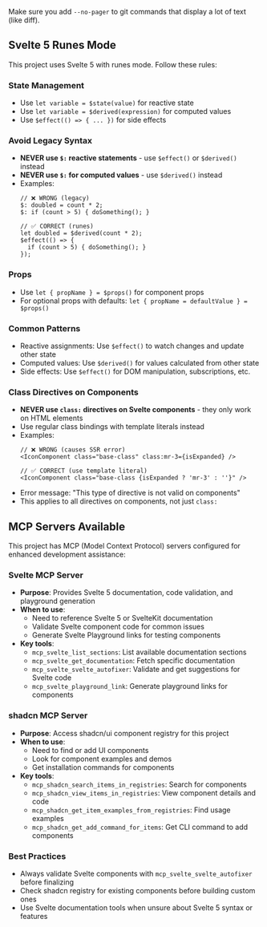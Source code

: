 <!------------------------------------------------------------------------------------
   Add Rules to this file or a short description and have Kiro refine them for you:   
-------------------------------------------------------------------------------------> 


Make sure you add `--no-pager` to git commands that display a lot of text (like diff).

## Svelte 5 Runes Mode

This project uses Svelte 5 with runes mode. Follow these rules:

### State Management
- Use `let variable = $state(value)` for reactive state
- Use `let variable = $derived(expression)` for computed values
- Use `$effect(() => { ... })` for side effects

### Avoid Legacy Syntax
- **NEVER use `$:` reactive statements** - use `$effect()` or `$derived()` instead
- **NEVER use `$:` for computed values** - use `$derived()` instead
- Examples:
  ```svelte
  // ❌ WRONG (legacy)
  $: doubled = count * 2;
  $: if (count > 5) { doSomething(); }
  
  // ✅ CORRECT (runes)
  let doubled = $derived(count * 2);
  $effect(() => {
    if (count > 5) { doSomething(); }
  });
  ```

### Props
- Use `let { propName } = $props()` for component props
- For optional props with defaults: `let { propName = defaultValue } = $props()`

### Common Patterns
- Reactive assignments: Use `$effect()` to watch changes and update other state
- Computed values: Use `$derived()` for values calculated from other state
- Side effects: Use `$effect()` for DOM manipulation, subscriptions, etc.

### Class Directives on Components
- **NEVER use `class:` directives on Svelte components** - they only work on HTML elements
- Use regular class bindings with template literals instead
- Examples:
  ```svelte
  // ❌ WRONG (causes SSR error)
  <IconComponent class="base-class" class:mr-3={isExpanded} />
  
  // ✅ CORRECT (use template literal)
  <IconComponent class="base-class {isExpanded ? 'mr-3' : ''}" />
  ```
- Error message: "This type of directive is not valid on components"
- This applies to all directives on components, not just `class:`

## MCP Servers Available

This project has MCP (Model Context Protocol) servers configured for enhanced development assistance:

### Svelte MCP Server
- **Purpose**: Provides Svelte 5 documentation, code validation, and playground generation
- **When to use**:
  - Need to reference Svelte 5 or SvelteKit documentation
  - Validate Svelte component code for common issues
  - Generate Svelte Playground links for testing components
- **Key tools**:
  - `mcp_svelte_list_sections`: List available documentation sections
  - `mcp_svelte_get_documentation`: Fetch specific documentation
  - `mcp_svelte_svelte_autofixer`: Validate and get suggestions for Svelte code
  - `mcp_svelte_playground_link`: Generate playground links for components

### shadcn MCP Server
- **Purpose**: Access shadcn/ui component registry for this project
- **When to use**:
  - Need to find or add UI components
  - Look for component examples and demos
  - Get installation commands for components
- **Key tools**:
  - `mcp_shadcn_search_items_in_registries`: Search for components
  - `mcp_shadcn_view_items_in_registries`: View component details and code
  - `mcp_shadcn_get_item_examples_from_registries`: Find usage examples
  - `mcp_shadcn_get_add_command_for_items`: Get CLI command to add components

### Best Practices
- Always validate Svelte components with `mcp_svelte_svelte_autofixer` before finalizing
- Check shadcn registry for existing components before building custom ones
- Use Svelte documentation tools when unsure about Svelte 5 syntax or features

